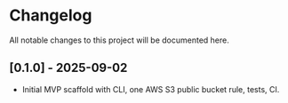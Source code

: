 # Changelog

All notable changes to this project will be documented here.

## [0.1.0] - 2025-09-02
- Initial MVP scaffold with CLI, one AWS S3 public bucket rule, tests, CI.
